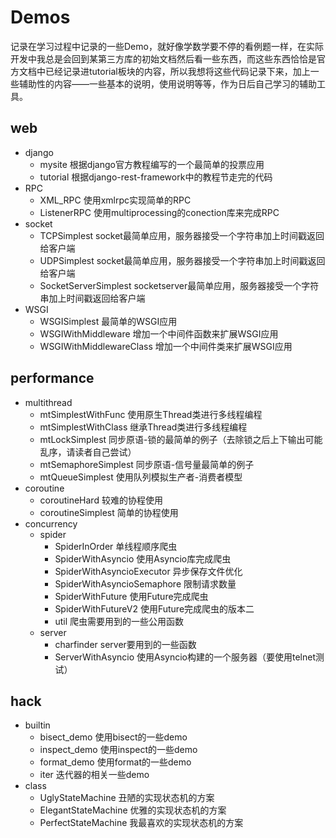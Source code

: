 # Demos

记录在学习过程中记录的一些Demo，就好像学数学要不停的看例题一样，在实际开发中我总是会回到某第三方库的初始文档然后看一些东西，而这些东西恰恰是官方文档中已经记录进tutorial板块的内容，所以我想将这些代码记录下来，加上一些辅助性的内容——一些基本的说明，使用说明等等，作为日后自己学习的辅助工具。

## web
- django
    - mysite 根据django官方教程编写的一个最简单的投票应用
    - tutorial 根据django-rest-framework中的教程节走完的代码
- RPC
    - XML_RPC 使用xmlrpc实现简单的RPC
    - ListenerRPC 使用multiprocessing的conection库来完成RPC 
- socket
    - TCPSimplest socket最简单应用，服务器接受一个字符串加上时间戳返回给客户端
    - UDPSimplest socket最简单应用，服务器接受一个字符串加上时间戳返回给客户端
    - SocketServerSimplest socketserver最简单应用，服务器接受一个字符串加上时间戳返回给客户端
- WSGI
    - WSGISimplest 最简单的WSGI应用
    - WSGIWithMiddleware 增加一个中间件函数来扩展WSGI应用
    - WSGIWithMiddlewareClass 增加一个中间件类来扩展WSGI应用
    
## performance
- multithread
    - mtSimplestWithFunc 使用原生Thread类进行多线程编程
    - mtSimplestWithClass 继承Thread类进行多线程编程
    - mtLockSimplest 同步原语-锁的最简单的例子（去除锁之后上下输出可能乱序，请读者自己尝试）
    - mtSemaphoreSimplest 同步原语-信号量最简单的例子
    - mtQueueSimplest 使用队列模拟生产者-消费者模型
- coroutine
    - coroutineHard 较难的协程使用
    - coroutineSimplest 简单的协程使用
- concurrency
    - spider
        - SpiderInOrder 单线程顺序爬虫
        - SpiderWithAsyncio 使用Asyncio库完成爬虫
        - SpiderWithAsyncioExecutor 异步保存文件优化
        - SpiderWithAsyncioSemaphore 限制请求数量
        - SpiderWithFuture 使用Future完成爬虫
        - SpiderWithFutureV2 使用Future完成爬虫的版本二
        - util 爬虫需要用到的一些公用函数
    - server
        - charfinder server要用到的一些函数
        - ServerWithAsyncio 使用Asyncio构建的一个服务器（要使用telnet测试）

## hack
- builtin
    - bisect_demo 使用bisect的一些demo
    - inspect_demo 使用inspect的一些demo
    - format_demo 使用format的一些demo
    - iter 迭代器的相关一些demo
- class
    - UglyStateMachine 丑陋的实现状态机的方案
    - ElegantStateMachine 优雅的实现状态机的方案
    - PerfectStateMachine 我最喜欢的实现状态机的方案